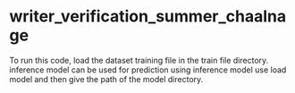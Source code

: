 # writer_verification_summer_chaalnage
To run this code, load the dataset training file in the train file directory.
inference model can be used for prediction
using inference model use load model and then give the path of the model directory.
